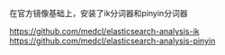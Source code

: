 在官方镜像基础上，安装了ik分词器和pinyin分词器

https://github.com/medcl/elasticsearch-analysis-ik  
https://github.com/medcl/elasticsearch-analysis-pinyin